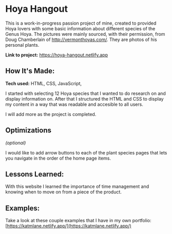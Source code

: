 # Hoya Hangout
This is a work-in-progress passion project of mine, created to provided Hoya lovers with some basic information about different species of the Genus Hoya. The pictures were mainly sourced, with their permission, from Doug Chamberlain of http://vermonthoyas.com/. They are photos of his personal plants.

**Link to project:** https://hoya-hangout.netlify.app

## How It's Made:

**Tech used:** HTML, CSS, JavaScript,

I started with selecting 12 Hoya species that I wanted to do research on and display information on. After that I structured the HTML and CSS to display my content in a way that was readable and accesible to all users.

I will add more as the project is completed.

## Optimizations
*(optional)*

I would like to add arrow buttons to each of the plant species pages that lets you navigate in the order of the home page items. 

## Lessons Learned:

With this website I learned the importance of time management and knowing when to move on from a piece of the product. 

## Examples:
Take a look at these couple examples that I have in my own portfolio:
[https://katmlane.netlify.app/](https://katmlane.netlify.app/)
